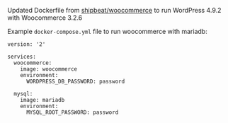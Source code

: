 Updated Dockerfile from [shipbeat/woocommerce](https://hub.docker.com/r/shipbeat/woocommerce/) to run WordPress 4.9.2 with Woocommerce 3.2.6

Example `docker-compose.yml` file to run woocommerce with mariadb:

    version: '2'

    services:
      woocommerce:
        image: woocommerce
        environment:
          WORDPRESS_DB_PASSWORD: password

      mysql:
        image: mariadb
        environment:
          MYSQL_ROOT_PASSWORD: password
